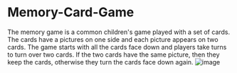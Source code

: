 # Memory-Card-Game

The memory game is a common children's game played with a set of cards. The cards have a pictures on one side and each picture appears on two cards. The game starts with all the cards face down and players take turns to turn over two cards. If the two cards have the same picture, then they keep the cards, otherwise they turn the cards face down again.
![image](https://user-images.githubusercontent.com/79373487/181526539-3d551b77-0f14-4a1e-9835-13a9ccaeacbe.png)
